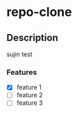# repo-clone

## Description
sujin test

### Features
- [x] feature 1
- [ ] feature 2
- [ ] feature 3